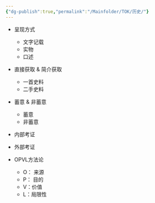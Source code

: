```yaml
---
{"dg-publish":true,"permalink":"/Mainfolder/TOK/历史/"}
---
```




- 呈现方式
	- 文字记载
	- 实物
	- 口述
- 直接获取 & 简介获取
	- 一首史料
	- 二手史料
- 蓄意 & 非蓄意
	- 蓄意
	- 非蓄意

- 内部考证
- 外部考证
- OPVL方法论
	- O： 来源
	- P： 目的
	- V：价值
	- L：局限性